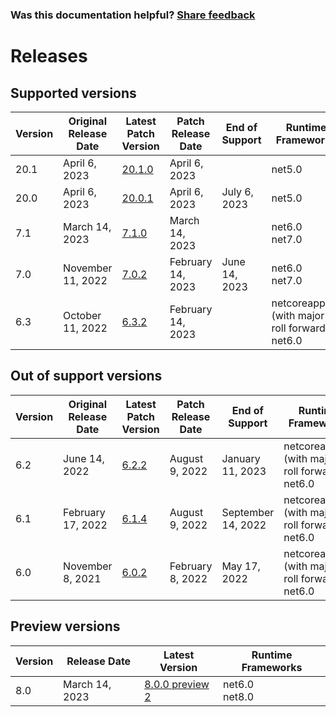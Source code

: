 
### Was this documentation helpful? [Share feedback](https://www.research.net/r/DGDQWXH?src=documentation%2Freleases)

# Releases

## Supported versions

| Version | Original Release Date | Latest Patch Version | Patch Release Date | End of Support | Runtime Frameworks |
| --- | --- | --- | --- | --- | --- |
| 20.1 | April 6, 2023 | [20.1.0](https://github.com/schmittjoseph/dotnet-monitor/releases/tag/v20.1.0) | April 6, 2023 |  | net5.0 |
| 20.0 | April 6, 2023 | [20.0.1](https://github.com/schmittjoseph/dotnet-monitor/releases/tag/v20.0.1) | April 6, 2023 | July 6, 2023 | net5.0 |
| 7.1 | March 14, 2023 | [7.1.0](https://github.com/schmittjoseph/dotnet-monitor/releases/tag/v7.1.0) | March 14, 2023 |  | net6.0<br/>net7.0 |
| 7.0 | November 11, 2022 | [7.0.2](https://github.com/schmittjoseph/dotnet-monitor/releases/tag/v7.0.2) | February 14, 2023 | June 14, 2023 | net6.0<br/>net7.0 |
| 6.3 | October 11, 2022 | [6.3.2](https://github.com/schmittjoseph/dotnet-monitor/releases/tag/v6.3.2) | February 14, 2023 |  | netcoreapp3.1 (with major roll forward)<br/>net6.0 |


## Out of support versions

| Version | Original Release Date | Latest Patch Version | Patch Release Date | End of Support | Runtime Frameworks |
| --- | --- | --- | --- | --- | --- |
| 6.2 | June 14, 2022 | [6.2.2](https://github.com/schmittjoseph/dotnet-monitor/releases/tag/v6.2.2) | August 9, 2022 | January 11, 2023 | netcoreapp3.1 (with major roll forward)<br/>net6.0 |
| 6.1 | February 17, 2022 | [6.1.4](https://github.com/schmittjoseph/dotnet-monitor/releases/tag/v6.1.4) | August 9, 2022 | September 14, 2022 | netcoreapp3.1 (with major roll forward)<br/>net6.0 |
| 6.0 | November 8, 2021 | [6.0.2](https://github.com/schmittjoseph/dotnet-monitor/releases/tag/v6.0.2) | February 8, 2022 | May 17, 2022 | netcoreapp3.1 (with major roll forward)<br/>net6.0 |


## Preview versions

| Version | Release Date | Latest Version | Runtime Frameworks |
| --- | --- | --- | --- |
| 8.0 | March 14, 2023 | [8.0.0 preview 2](https://github.com/schmittjoseph/dotnet-monitor/releases/tag/v8.0.0-preview.2.23155.4) | net6.0<br/>net8.0 |


